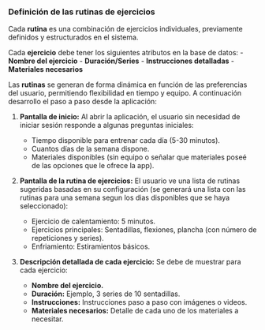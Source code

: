 ### **Definición de las rutinas de ejercicios**

Cada **rutina** es una combinación de ejercicios individuales, previamente definidos y estructurados en el sistema.

Cada **ejercicio** debe tener los siguientes atributos en la base de datos:
    - **Nombre del ejercicio**
    - **Duración/Series**
    - **Instrucciones detalladas**
    - **Materiales necesarios**
    
Las **rutinas** se generan de forma dinámica en función de las preferencias del usuario, permitiendo flexibilidad en tiempo y equipo. A continuación desarrollo el paso a paso desde la aplicación:

1. **Pantalla de inicio:** Al abrir la aplicación, el usuario sin necesidad de iniciar sesión responde a algunas preguntas iniciales:
    - Tiempo disponible para entrenar cada día (5-30 minutos).
    - Cuantos días de la semana dispone.
    - Materiales disponibles (sin equipo o señalar que materiales poseé de las opciones que le ofrece la app).

2. **Pantalla de la rutina de ejercicios:** El usuario ve una lista de rutinas sugeridas basadas en su configuración (se generará una lista con las rutinas para una semana segun los dias disponibles que se haya seleccionado):
    - Ejercicio de calentamiento: 5 minutos.
    - Ejercicios principales: Sentadillas, flexiones, plancha (con número de repeticiones y series).
    - Enfriamiento: Estiramientos básicos.

3. **Descripción detallada de cada ejercicio:** Se debe de muestrar para cada ejercicio:
    - **Nombre del ejercicio.**
    - **Duración:** Ejemplo, 3 series de 10 sentadillas.
    - **Instrucciones:** Instrucciones paso a paso con imágenes o videos.
    - **Materiales necesarios:** Detalle de cada uno de los materiales a necesitar.